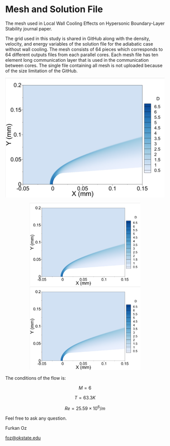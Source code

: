 # Mesh and Solution File
The mesh used in Local Wall Cooling Effects on Hypersonic Boundary-Layer Stability journal paper.

The grid used in this study is shared in GitHub along with the density, velocity, and energy variables of the solution file for the adiabatic case without wall cooling. The mesh consists of 64 pieces which corresponds to 64 different outputs files from each parallel cores. Each mesh file has ten element long communication layer that is used in the communication between cores. The single file containing all mesh is not uploaded because of the size limitation of the GitHub.

![alt text](https://github.com/frkanz/hypersonic_flow_over_cone/blob/main/Density_Nose.png?raw=true)

<p align="center">
  <img src="Density_Nose.png" width="350" title="hover text">
  <img src="Density_Nose.png" width="350" alt="accessibility text">
</p>

The conditions of the flow is:

$$M=6$$

$$T=63.3K$$

$$Re=25.59\times10^6/m$$

Feel free to ask any question.

Furkan Oz

foz@okstate.edu

